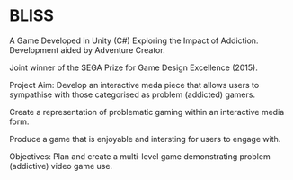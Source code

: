 # BLISS
 A Game Developed in Unity (C#) Exploring the Impact of Addiction. Development aided by Adventure Creator.
 
 Joint winner of the SEGA Prize for Game Design Excellence (2015).
 
 Project Aim:
 Develop an interactive meda piece that allows users to sympathise with those categorised as problem (addicted) gamers.
 
 Create a representation of problematic gaming within an interactive media form.
 
 Produce a game that is enjoyable and intersting for users to engage with.
 
 Objectives:
 Plan and create a multi-level game demonstrating problem (addictive) video game use.
